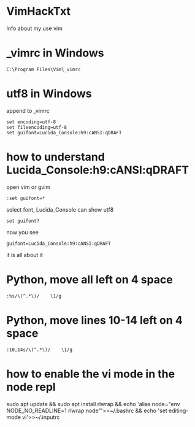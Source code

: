 # VimHackTxt
Info about my use vim
# _vimrc in Windows
```
C:\Program Files\Vim\_vimrc
```
# utf8 in Windows
append to _vimrc 
```
set encoding=utf-8
set fileencoding=utf-8
set guifont=Lucida_Console:h9:cANSI:qDRAFT
```
# how to understand Lucida_Console:h9:cANSI:qDRAFT
open vim or gvim
```
:set guifont=*
```
select font, Lucida_Console can show utf8
```
set guifont?
```
now you see
```
guifont=Lucida_Console:h9:cANSI:qDRAFT
```
it is all about it

# Python, move all left on 4 space
```
:%s/\(^.*\)/    \1/g
```
# Python, move lines 10-14 left on 4 space
```
:10,14s/\(^.*\)/    \1/g
```
# how to enable the vi mode in the node repl
sudo apt update && sudo apt install rlwrap && echo 'alias node="env NODE_NO_READLINE=1 rlwrap node"'>>\~/.bashrc && echo 'set editing-mode vi'>>\~/.inputrc
